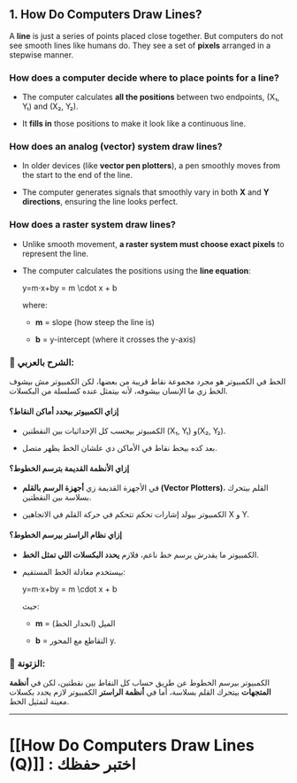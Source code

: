 ## 1. How Do Computers Draw Lines?

A **line** is just a series of points placed close together. But computers do not see smooth lines like humans do. They see a set of **pixels** arranged in a stepwise manner.

### **How does a computer decide where to place points for a line?**

- The computer calculates **all the positions** between two endpoints, (X₁, Y₁) and (X₂, Y₂).
    
- It **fills in** those positions to make it look like a continuous line.
    

### **How does an analog (vector) system draw lines?**

- In older devices (like **vector pen plotters**), a pen smoothly moves from the start to the end of the line.
    
- The computer generates signals that smoothly vary in both **X** and **Y directions**, ensuring the line looks perfect.
    

### **How does a raster system draw lines?**

- Unlike smooth movement, **a raster system must choose exact pixels** to represent the line.
    
- The computer calculates the positions using the **line equation**:
    
    y=m⋅x+by = m \cdot x + b
    
    where:
    
    - **m** = slope (how steep the line is)
        
    - **b** = y-intercept (where it crosses the y-axis)
        

### **📌 الشرح بالعربي:**

الخط في الكمبيوتر هو مجرد مجموعة نقاط قريبة من بعضها، لكن الكمبيوتر مش بيشوف الخط زي ما الإنسان بيشوفه، لأنه بيتمثل عنده كسلسلة من البكسلات.

#### **إزاي الكمبيوتر بيحدد أماكن النقاط؟**

- الكمبيوتر بيحسب كل الإحداثيات بين النقطتين (X₁, Y₁) و(X₂, Y₂).
    
- بعد كده بيحط نقاط في الأماكن دي علشان الخط يظهر متصل.
    

#### **إزاي الأنظمة القديمة بترسم الخطوط؟**

- في الأجهزة القديمة زي **أجهزة الرسم بالقلم (Vector Plotters)**، القلم بيتحرك بسلاسة بين النقطتين.
    
- الكمبيوتر بيولد إشارات تحكم تتحكم في حركة القلم في الاتجاهين X و Y.
    

#### **إزاي نظام الراستر بيرسم الخطوط؟**

- الكمبيوتر ما يقدرش يرسم خط ناعم، فلازم **يحدد البكسلات اللي تمثل الخط**.
    
- بيستخدم معادلة الخط المستقيم:
    
    y=m⋅x+by = m \cdot x + b
    
    حيث:
    
    - **m** = الميل (انحدار الخط)
        
    - **b** = التقاطع مع المحور y.
        

### **📝 الزتونة:**

الكمبيوتر بيرسم الخطوط عن طريق حساب كل النقاط بين نقطتين، لكن في **أنظمة المتجهات** بيتحرك القلم بسلاسة، أما في **أنظمة الراستر** الكمبيوتر لازم يحدد بكسلات معينة لتمثيل الخط.

---

# [[How Do Computers Draw Lines (Q)]] : اختبر حفظك